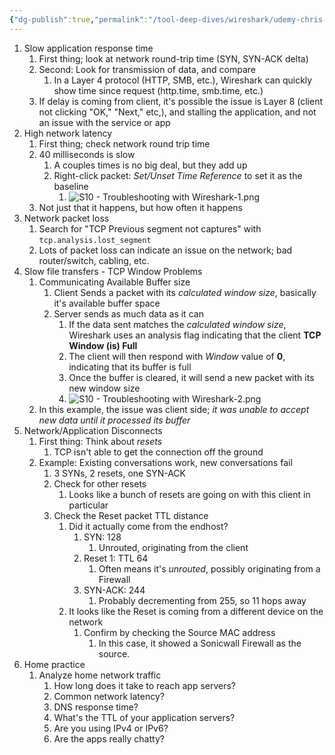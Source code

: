 ```yaml
---
{"dg-publish":true,"permalink":"/tool-deep-dives/wireshark/udemy-chris-greer/s10-troubleshooting-with-wireshark/"}
---
```


1. Slow application response time
	1. First thing; look at network round-trip time (SYN, SYN-ACK delta)
	2. Second: Look for transmission of data, and compare
		1. In a Layer 4 protocol (HTTP, SMB, etc.), Wireshark can quickly show time since request (http.time, smb.time, etc.)
	3. If delay is coming from client, it's possible the issue is Layer 8 (client not clicking "OK," "Next," etc,), and stalling the application, and not an issue with the service or app
2. High network latency
	1. First thing; check network round trip time
	2. 40 milliseconds is slow
		1. A couples times is no big deal, but they add up
		2. Right-click packet: *Set/Unset Time Reference* to set it as the baseline
			1. ![S10 - Troubleshooting with Wireshark-1.png](/img/user/Attachments/S10%20-%20Troubleshooting%20with%20Wireshark-1.png)
	3. Not just that it happens, but how often it happens
3. Network packet loss
	1. Search for "TCP Previous segment not captures" with `tcp.analysis.lost_segment`
	2. Lots of packet loss can indicate an issue on the network; bad router/switch, cabling, etc.
4. Slow file transfers - TCP Window Problems
	1. Communicating Available Buffer size
		1. Client Sends a packet with its *calculated window size*, basically it's available buffer space
		2. Server sends as much data as it can
			1. If the data sent matches the *calculated window size*, Wireshark uses an analysis flag indicating that the client **TCP Window (is) Full**
			2. The client will then respond with *Window* value of **0**, indicating that its buffer is full
			3. Once the buffer is cleared, it will send a new packet with its new window size
			4. ![S10 - Troubleshooting with Wireshark-2.png](/img/user/Attachments/S10%20-%20Troubleshooting%20with%20Wireshark-2.png)
	2. In this example, the issue was client side; *it was unable to accept new data until it processed its buffer*
5. Network/Application Disconnects
	1. First thing: Think about *resets*
		1. TCP isn't able to get the connection off the ground
	2. Example: Existing conversations work, new conversations fail
		1. 3 SYNs, 2 resets, one SYN-ACK
		2. Check for other resets
			1. Looks like a bunch of resets are going on with this client in particular
		3. Check the Reset packet TTL distance
			1. Did it actually come from the endhost?
				1. SYN: 128
					1. Unrouted, originating from the client
				2. Reset 1: TTL 64
					1. Often means it's *unrouted*, possibly originating from a Firewall
				3. SYN-ACK: 244
					1. Probably decrementing from 255, so 11 hops away
			2. It looks like the Reset is coming from a different device on the network
				1. Confirm by checking the Source MAC address
					1. In this case, it showed a Sonicwall Firewall as the source.
6. Home practice
	1. Analyze home network traffic
		1. How long does it take to reach app servers?
		2. Common network latency?
		3. DNS response time?
		4. What's the TTL of your application servers?
		5. Are you using IPv4 or IPv6?
		6. Are the apps really chatty?
